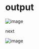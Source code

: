 # output


![image](https://user-images.githubusercontent.com/86274176/125247250-5a5da300-e310-11eb-8b26-0e6c08de1c9e.png)




next



![image](https://user-images.githubusercontent.com/86274176/125247492-a27cc580-e310-11eb-9007-02eacf5170d8.png)
